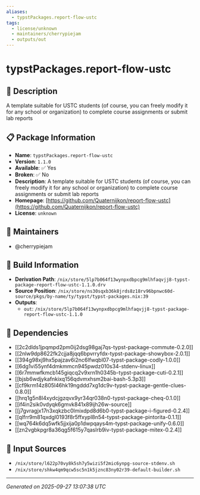 ```yaml
---
aliases:
  - typstPackages.report-flow-ustc
tags:
  - license/unknown
  - maintainers/cherrypiejam
  - outputs/out
---
```


# typstPackages.report-flow-ustc

## 📝 Description

A template suitable for USTC students (of course, you can freely modify it for any school or organization) to complete course assignments or submit lab reports

## 📋 Package Information

- **Name**: `typstPackages.report-flow-ustc`
- **Version**: `1.1.0`
- **Available**: ✅ Yes
- **Broken**: ✅ No
- **Description**: A template suitable for USTC students (of course, you can freely modify it for any school or organization) to complete course assignments or submit lab reports
- **Homepage**: [https://github.com/Quaternijkon/report-flow-ustc](https://github.com/Quaternijkon/report-flow-ustc)
- **License**: `unknown`
## 👥 Maintainers

- @cherrypiejam


## 🔧 Build Information

- **Derivation Path**: `/nix/store/5lp7b064f13wynpxdbpcg9mlhfaqvjj8-typst-package-report-flow-ustc-1.1.0.drv`
- **Source Position**: `/nix/store/ns30sqxb36k8jrds8z18rv96bpnwc60d-source/pkgs/by-name/ty/typst/typst-packages.nix:39`
- **Outputs**:
  - `out`:  `/nix/store/5lp7b064f13wynpxdbpcg9mlhfaqvjj8-typst-package-report-flow-ustc-1.1.0`

## 🔗 Dependencies

- [[2c2dlds1jpqmpd2pm0ij2dsg98gaj7qs-typst-package-commute-0.2.0]]
- [[2nlw9dp8622fk2cjja8jqq6bpvrryfdx-typst-package-showybox-2.0.1]]
- [[394g98xj9hx5pajzav6i2nc6lfwqbl07-typst-package-codly-1.0.0]]
- [[6dg1vi55ynf4dmkmmcn945pwdz010s34-stdenv-linux]]
- [[6r7mmwfkmcb145giqcq2v9xrn1h0345b-typst-package-cuti-0.2.1]]
- [[bjsb6wdjykafnkixq156qdvmxhsm2bai-bash-5.3p3]]
- [[cf9krm14z805l46hk19ngddd7xg1dc9v-typst-package-gentle-clues-0.8.0]]
- [[hrq1g5n8l4xydcjgzqvx9yr34qr038n0-typst-package-cheq-0.1.0]]
- [[if4in2sik0vdyqk6gmvk841x89ijh26w-source]]
- [[j7gvragjx17n3xqkzbc0lmixdpd8d6b0-typst-package-i-figured-0.2.4]]
- [[qlfrr9m81qxdgl0193f8r5ffxypl8n54-typst-package-pintorita-0.1.1]]
- [[wq764k6dq5wfk5jjxija0p1dwpqays4m-typst-package-unify-0.6.0]]
- [[zn2vgbkpgr8a36qg5f615y7qaslrb9iv-typst-package-mitex-0.2.4]]

## 📁 Input Sources

- `/nix/store/l622p70vy8k5sh7y5wizi5f2mic6ynpg-source-stdenv.sh`
- `/nix/store/shkw4qm9qcw5sc5n1k5jznc83ny02r39-default-builder.sh`

---
*Generated on 2025-09-27 13:07:38 UTC*
